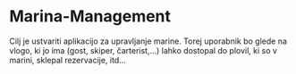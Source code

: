 # Marina-Management
Cilj je ustvariti aplikacijo za upravljanje marine. Torej uporabnik bo glede na vlogo, ki jo ima (gost, skiper, čarterist,...) lahko dostopal do plovil, ki so v marini, sklepal rezervacije, itd...
